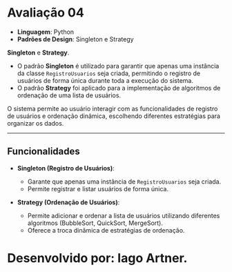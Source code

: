 # Avaliação 04
- **Linguagem**: Python
- **Padrões de Design**: Singleton e Strategy

 **Singleton** e **Strategy**. 

- O padrão **Singleton** é utilizado para garantir que apenas uma instância da classe `RegistroUsuarios` seja criada, permitindo o registro de usuários de forma única durante toda a execução do sistema.
- O padrão **Strategy** foi aplicado para a implementação de algoritmos de ordenação de uma lista de usuários.

O sistema permite ao usuário interagir com as funcionalidades de registro de usuários e ordenação dinâmica, escolhendo diferentes estratégias para organizar os dados.

---

## Funcionalidades
- **Singleton (Registro de Usuários)**: 
  - Garante que apenas uma instância de `RegistroUsuarios` seja criada.
  - Permite registrar e listar usuários de forma única.
  
- **Strategy (Ordenação de Usuários)**: 
  - Permite adicionar e ordenar a lista de usuários utilizando diferentes algoritmos (BubbleSort, QuickSort, MergeSort).
  - Oferece a troca dinâmica de estratégias de ordenação.

# Desenvolvido por: Iago Artner.
